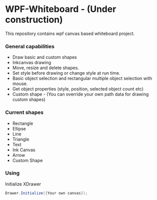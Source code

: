 # WPF-Whiteboard - (Under construction)

This repository contains wpf canvas based whiteboard project.

### General capabilities
- Draw basic and custom shapes
- Inkcanvas drawing
- Move, resize and delete shapes.
- Set style before drawing or change style at run time.
- Basic object selection and rectangular multiple object selection with mouse.
- Get object properties (style, position, selected object count etc)
- Custom shape - (You can override your own path data for drawing custom shapes)

### Current shapes

- Rectangle
- Ellipse
- Line
- Triangle
- Text
- Ink Canvas
- Arrow
- Custom Shape

### Using

Initialize XDrawer

```csharp
Drawer.Initialize({Your own canvas});
